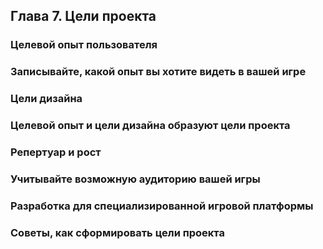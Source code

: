 ## Глава 7. Цели проекта

### Целевой опыт пользователя
### Записывайте, какой опыт вы хотите видеть в вашей игре
### Цели дизайна
### Целевой опыт и цели дизайна образуют цели проекта
### Репертуар и рост
### Учитывайте возможную аудиторию вашей игры
### Разработка для специализированной игровой платформы
### Советы, как сформировать цели проекта
